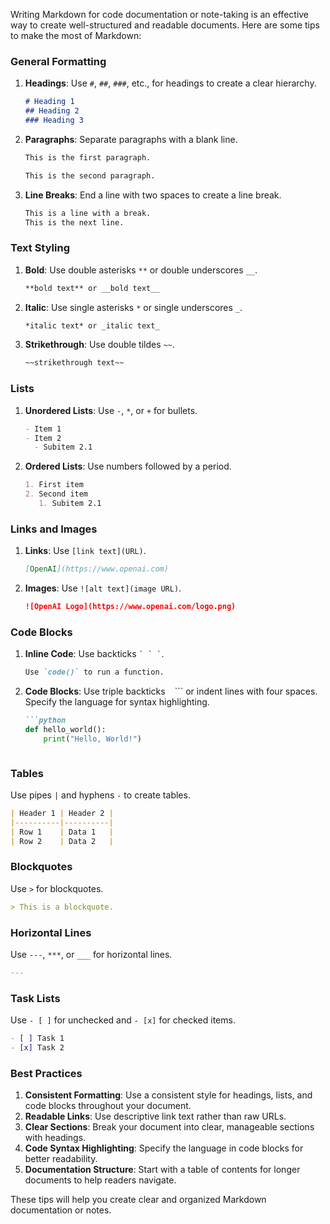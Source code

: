 Writing Markdown for code documentation or note-taking is an effective way to create well-structured and readable documents. Here are some tips to make the most of Markdown:

### General Formatting
1. **Headings**: Use `#`, `##`, `###`, etc., for headings to create a clear hierarchy.
   ```markdown
   # Heading 1
   ## Heading 2
   ### Heading 3
   ```

2. **Paragraphs**: Separate paragraphs with a blank line.
   ```markdown
   This is the first paragraph.

   This is the second paragraph.
   ```

3. **Line Breaks**: End a line with two spaces to create a line break.
   ```markdown
   This is a line with a break.  
   This is the next line.
   ```

### Text Styling
1. **Bold**: Use double asterisks `**` or double underscores `__`.
   ```markdown
   **bold text** or __bold text__
   ```

2. **Italic**: Use single asterisks `*` or single underscores `_`.
   ```markdown
   *italic text* or _italic text_
   ```

3. **Strikethrough**: Use double tildes `~~`.
   ```markdown
   ~~strikethrough text~~
   ```

### Lists
1. **Unordered Lists**: Use `-`, `*`, or `+` for bullets.
   ```markdown
   - Item 1
   - Item 2
     - Subitem 2.1
   ```

2. **Ordered Lists**: Use numbers followed by a period.
   ```markdown
   1. First item
   2. Second item
      1. Subitem 2.1
   ```

### Links and Images
1. **Links**: Use `[link text](URL)`.
   ```markdown
   [OpenAI](https://www.openai.com)
   ```

2. **Images**: Use `![alt text](image URL)`.
   ```markdown
   ![OpenAI Logo](https://www.openai.com/logo.png)
   ```

### Code Blocks
1. **Inline Code**: Use backticks `` ` ` ` ``.
   ```markdown
   Use `code()` to run a function.
   ```

2. **Code Blocks**: Use triple backticks ``` ``` ``` or indent lines with four spaces. Specify the language for syntax highlighting.
   ```markdown
   ```python
   def hello_world():
       print("Hello, World!")
   ```
   ```

### Tables
Use pipes `|` and hyphens `-` to create tables.
```markdown
| Header 1 | Header 2 |
|----------|----------|
| Row 1    | Data 1   |
| Row 2    | Data 2   |
```

### Blockquotes
Use `>` for blockquotes.
```markdown
> This is a blockquote.
```

### Horizontal Lines
Use `---`, `***`, or `___` for horizontal lines.
```markdown
---
```

### Task Lists
Use `- [ ]` for unchecked and `- [x]` for checked items.
```markdown
- [ ] Task 1
- [x] Task 2
```

### Best Practices
1. **Consistent Formatting**: Use a consistent style for headings, lists, and code blocks throughout your document.
2. **Readable Links**: Use descriptive link text rather than raw URLs.
3. **Clear Sections**: Break your document into clear, manageable sections with headings.
4. **Code Syntax Highlighting**: Specify the language in code blocks for better readability.
5. **Documentation Structure**: Start with a table of contents for longer documents to help readers navigate.

These tips will help you create clear and organized Markdown documentation or notes.
